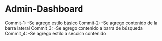 # Admin-Dashboard
Commit-1:
-Se agrego estilo básico
Commit-2:
-Se agrego contenido de la barra lateral
Commit_3:
-Se agrego contenido a barra de búsqueda
Commit_4:
-Se agrego estilo a seccion contenido